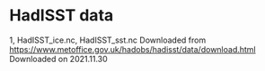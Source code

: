 
# HadISST data

1, HadISST_ice.nc, HadISST_sst.nc
Downloaded from https://www.metoffice.gov.uk/hadobs/hadisst/data/download.html
Downloaded on 2021.11.30




